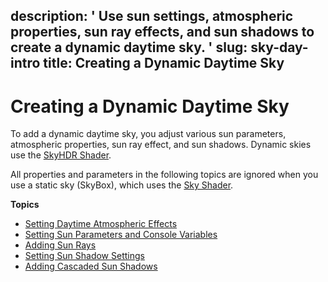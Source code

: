 description: ' Use sun settings, atmospheric properties, sun ray effects, and sun
  shadows to create a dynamic daytime sky. '
slug: sky-day-intro
title: Creating a Dynamic Daytime Sky
---
# Creating a Dynamic Daytime Sky<a name="sky-day-intro"></a>

To add a dynamic daytime sky, you adjust various sun parameters, atmospheric properties, sun ray effect, and sun shadows\. Dynamic skies use the [SkyHDR Shader](shader-ref-skyhdr.md)\.

All properties and parameters in the following topics are ignored when you use a static sky \(SkyBox\), which uses the [Sky Shader](shader-ref-sky.md)\.

**Topics**
+ [Setting Daytime Atmospheric Effects](sky-day-atmosphere.md)
+ [Setting Sun Parameters and Console Variables](sky-day-sun-params.md)
+ [Adding Sun Rays](sky-day-sun-rays.md)
+ [Setting Sun Shadow Settings](sky-day-sun-shadows-params.md)
+ [Adding Cascaded Sun Shadows](sky-day-sun-shadows-cascade.md)